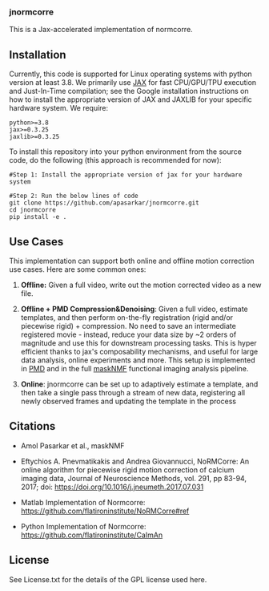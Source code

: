 ### jnormcorre
This is a Jax-accelerated implementation of normcorre. 

## Installation
Currently, this code is supported for Linux operating systems with python version at least 3.8. We primarily use [JAX](https://github.com/google/jax) for fast CPU/GPU/TPU execution and Just-In-Time compilation; see the Google installation instructions on how to install the appropriate version of JAX and JAXLIB for your specific hardware system. We require: 

```
python>=3.8
jax>=0.3.25
jaxlib>=0.3.25
```

To install this repository into your python environment from the source code, do the following (this approach is recommended for now): 
```
#Step 1: Install the appropriate version of jax for your hardware system 

#Step 2: Run the below lines of code
git clone https://github.com/apasarkar/jnormcorre.git
cd jnormcorre
pip install -e .
```

## Use Cases
This implementation can support both online and offline motion correction use cases. Here are some common ones: 

1. **Offline:** Given a full video, write out the motion corrected video as a new file.

2. **Offline + PMD Compression&Denoising**: Given a full video, estimate templates, and then perform on-the-fly registration (rigid and/or piecewise rigid) + compression. No need to save an intermediate registered movie - instead, reduce your data size by ~2 orders of magnitude and use this for downstream processing tasks. This is hyper efficient thanks to jax's composability mechanisms, and useful for large data analysis, online experiments and more. This setup is implemented in [PMD](https://github.com/apasarkar/localmd) and in the full [maskNMF](https://github.com/apasarkar/masknmf_full_pipeline) functional imaging analysis pipeline. 

3. **Online**: jnormcorre can be set up to adaptively estimate a template, and then take a single pass through a stream of new data, registering all newly observed frames and updating the template in the process

## Citations
- Amol Pasarkar et al., maskNMF
- Eftychios A. Pnevmatikakis and Andrea Giovannucci, NoRMCorre: An online algorithm for piecewise rigid motion correction of calcium imaging data, Journal of Neuroscience Methods, vol. 291, pp 83-94, 2017; doi: https://doi.org/10.1016/j.jneumeth.2017.07.031

- Matlab Implementation of Normcorre: https://github.com/flatironinstitute/NoRMCorre#ref

- Python Implementation of Normcorre: https://github.com/flatironinstitute/CaImAn


## License
See License.txt for the details of the GPL license used here. 